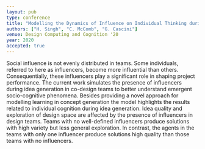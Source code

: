 ```yaml
---
layout: pub
type: conference
title: "Modelling the Dynamics of Influence on Individual Thinking during Idea Generation in Co-design Teams"
authors: ["H. Singh", "C. McComb", "G. Cascini"]
venue: Design Computing and Cognition '20
year: 2020
accepted: true
---
```

Social influence is not evenly distributed in teams. Some individuals, referred to here as influencers, become more influential than others. Consequentially, these influencers play a significant role in shaping project performance. The current work simulates the presence of influencers during idea generation in co-design teams to better understand emergent socio-cognitive phenomena. Besides providing a novel approach for modelling learning in concept generation the model highlights the results related to individual cognition during idea generation. Idea quality and exploration of design space are affected by the presence of influencers in design teams. Teams with no well-defined influencers produce solutions with high variety but less general exploration. In contrast, the agents in the teams with only one influencer produce solutions high quality than those teams with no influencers.
